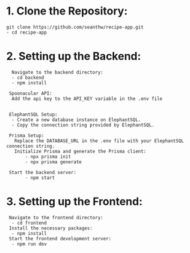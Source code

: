 # 1. Clone the Repository:
    git clone https://github.com/seanthw/recipe-app.git
    - cd recipe-app

# 2. Setting up the Backend:
      Navigate to the backend directory:
      - cd backend
      - npm install

     Spoonacular API:
      Add the api key to the API_KEY variable in the .env file


     ElephantSQL Setup:
      - Create a new database instance on ElephantSQL.
      - Copy the connection string provided by ElephantSQL.
     
     Prisma Setup:
       Replace the DATABASE_URL in the .env file with your ElephantSQL connection string.
       Initialize Prisma and generate the Prisma client:
           - npx prisma init
           - npx prisma generate

     Start the backend server:
           - npm start

# 3. Setting up the Frontend:
     Navigate to the frontend directory:
      - cd frontend
     Install the necessary packages:
      - npm install
     Start the frontend development server:
      - npm run dev
